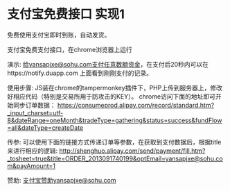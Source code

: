 支付宝免费接口 实现1
====================
免费使用支付宝即时到账，自动发货。

支付宝免费支付接口，在chrome浏览器上运行

演示:
给yansapjxe@sohu.com支付任意数额资金，在支付后20秒内可以在https://notify.duapp.com    上面看到刚刚支付的记录。

使用步骤:
JS装在chrome的tampermonkey插件下，PHP上传到服务器上，修改好相应代码（特别是交易所用于防攻击的KEY）。
chrome访问下面的地址即可开始同步订单数据：
https://consumeprod.alipay.com/record/standard.htm?_input_charset=utf-8&dateRange=oneMonth&tradeType=gathering&status=success&fundFlow=all&dateType=createDate

传参:
可以使用下面的链接方式传递订单等参数，在获取到支付数据后，根据title来进行相应的逻辑:
http://shenghuo.alipay.com/send/payment/fill.htm?_tosheet=true&title=ORDER_2013091740199&optEmail=yansapjxe@sohu.com&payAmount=1

赞助:
支付宝赞助yansapjxe@sohu.com